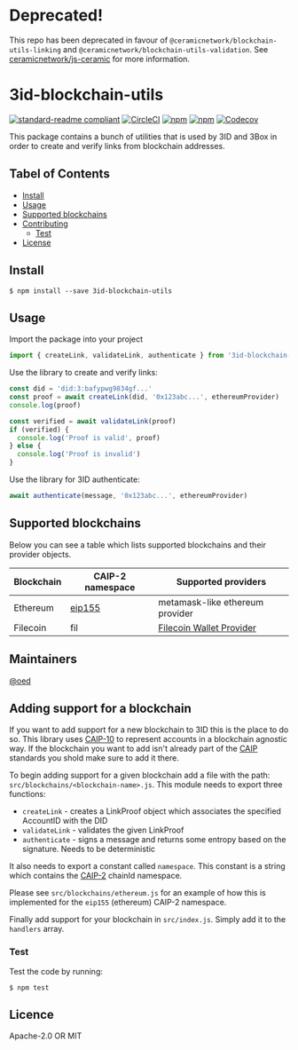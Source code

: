 # Deprecated!
This repo has been deprecated in favour of `@ceramicnetwork/blockchain-utils-linking` and `@ceramicnetwork/blockchain-utils-validation`. See [ceramicnetwork/js-ceramic](https://github.com/ceramicnetwork/js-ceramic) for more information.




# 3id-blockchain-utils
[![standard-readme compliant](https://img.shields.io/badge/readme%20style-standard-brightgreen.svg?style=flat-square)](https://github.com/RichardLitt/standard-readme)
[![CircleCI](https://img.shields.io/circleci/project/github/ceramicnetwork/js-3id-blockchain-utils.svg?style=for-the-badge)](https://circleci.com/gh/ceramicnetwork/js-3id-blockchain-utils)
[![npm](https://img.shields.io/npm/dt/3id-blockchain-utils.svg?style=for-the-badge)](https://www.npmjs.com/package/3id-blockchain-utils)
[![npm](https://img.shields.io/npm/v/3id-blockchain-utils.svg?style=for-the-badge)](https://www.npmjs.com/package/3id-blockchain-utils)
[![Codecov](https://img.shields.io/codecov/c/github/ceramicnetwork/js-3id-blockchain-utils.svg?style=for-the-badge)](https://codecov.io/gh/ceramicnetwork/js-3id-blockchain-utils)

This package contains a bunch of utilities that is used by 3ID and 3Box in order to create and verify links from blockchain addresses.

## Tabel of Contents
- [Install](#install)
- [Usage](#usage)
- [Supported blockchains](#supported-blockchains)
- [Contributing](#contributing)
  - [Test](#Test)
- [License](#license)

## Install
```
$ npm install --save 3id-blockchain-utils
```

## Usage
Import the package into your project
```js
import { createLink, validateLink, authenticate } from '3id-blockchain-utils'
```

Use the library to create and verify links:
```js
const did = 'did:3:bafypwg9834gf...'
const proof = await createLink(did, '0x123abc...', ethereumProvider)
console.log(proof)

const verified = await validateLink(proof)
if (verified) {
  console.log('Proof is valid', proof)
} else {
  console.log('Proof is invalid')
}
```

Use the library for 3ID authenticate:

```js
await authenticate(message, '0x123abc...', ethereumProvider)
```

## Supported blockchains

Below you can see a table which lists supported blockchains and their provider objects.

| Blockchain | CAIP-2 namespace | Supported providers             |
|------------|-----------|---------------------------------|
| Ethereum   | [eip155](https://github.com/ChainAgnostic/CAIPs/blob/master/CAIPs/caip-3.md)    | metamask-like ethereum provider |
| Filecoin   | fil       | [Filecoin Wallet Provider](https://github.com/openworklabs/filecoin-wallet-provider) |

## Maintainers
[@oed](https://github.com/oed)

## Adding support for a blockchain
If you want to add support for a new blockchain to 3ID this is the place to do so. This library uses [CAIP-10](https://github.com/ChainAgnostic/CAIPs/blob/master/CAIPs/caip-10.md) to represent accounts in a blockchain agnostic way. If the blockchain you want to add isn't already part of the [CAIP](https://github.com/ChainAgnostic/CAIPs) standards you shold make sure to add it there.

To begin adding support for a given blockchain add a file with the path: `src/blockchains/<blockchain-name>.js`. This module needs to export three functions:

* `createLink` - creates a LinkProof object which associates the specified AccountID with the DID
* `validateLink` - validates the given LinkProof
* `authenticate` - signs a message and returns some entropy based on the signature. Needs to be deterministic

It also needs to export a constant called `namespace`. This constant is a string which contains the [CAIP-2](https://github.com/ChainAgnostic/CAIPs/blob/master/CAIPs/caip-2.md) chainId namespace.

Please see `src/blockchains/ethereum.js` for an example of how this is implemented for the `eip155` (ethereum) CAIP-2 namespace.


Finally add support for your blockchain in `src/index.js`. Simply add it to the `handlers` array.

### Test
Test the code by running:
```
$ npm test
```

## Licence
Apache-2.0 OR MIT
